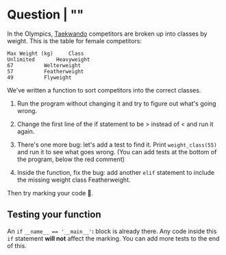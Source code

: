 # Question | ""

In the Olympics, [Taekwando](https://en.wikipedia.org/wiki/Taekwondo_weight_classes#Olympic_weight_classes) competitors are broken up into classes by weight. This is the table for female competitors:

```
Max Weight (kg)		Class
Unlimited		Heavyweight
67			Welterweight
57			Featherweight
49			Flyweight
```

We've written a function to sort competitors into the correct classes.

1. Run the program without changing it and try to figure out what's going wrong.

2. Change the first line of the if statement to be > instead of < and run it again.

3. There's one more bug: let's add a test to find it. Print ``weight_class(55)`` and run it to see what goes wrong. (You can add tests at the bottom of the program, below the red comment)

4. Inside the function, fix the bug: add another ``elif`` statement to include the missing weight class Featherweight.

Then try marking your code 🤞.

## Testing your function
An ``if`` ``__name__ == '__main__'``**:** block is already there. Any code inside this ``if`` statement **will not** affect the marking. You can add more tests to the end of this.
